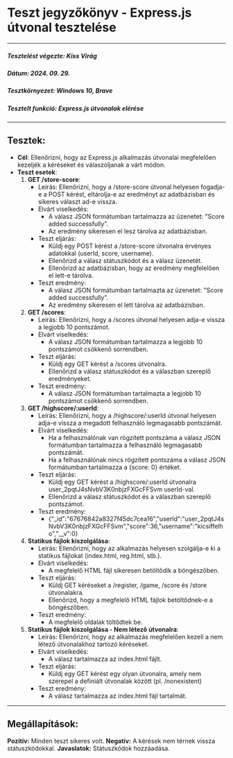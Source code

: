 # Teszt jegyzőkönyv - Express.js útvonal tesztelése
---
##### Tesztelést végezte: Kiss Virág
##### Dátum: 2024. 09. 29.
##### Tesztkörnyezet: Windows 10, Brave
##### Tesztelt funkció: Express.js útvonalak elérése
---
## Tesztek:
- **Cél**:  Ellenőrizni, hogy az Express.js alkalmazás útvonalai megfelelően kezeljék a kéréseket és válaszoljanak a várt módon.
- **Teszt esetek**: 
    1. **GET /store-score**:
        - Leírás: Ellenőrizni, hogy a /store-score útvonal helyesen fogadja-e a POST kérést, eltárolja-e az eredményt az adatbázisban és sikeres választ ad-e vissza.
        - Elvárt viselkedés:
            - A válasz JSON formátumban tartalmazza az üzenetet: "Score added successfully".
            - Az eredmény sikeresen el lesz tárolva az adatbázisban.
        - Teszt eljárás:
            - Küldj egy POST kérést a /store-score útvonalra érvényes adatokkal (userId, score, username).
            - Ellenőrizd a válasz státuszkódot és a válasz üzenetét.
            - Ellenőrizd az adatbázisban, hogy az eredmény megfelelően el lett-e tárolva.
        - Teszt eredmény:
            - A válasz JSON formátumban tartalmazta az üzenetet: "Score added successfully".
            - Az eredmény sikeresen el lett tárolva az adatbázisban.
    2. **GET /scores**:
        - Leírás: Ellenőrizni, hogy a /scores útvonal helyesen adja-e vissza a legjobb 10 pontszámot.
        - Elvárt viselkedés:
            - A válasz JSON formátumban tartalmazza a legjobb 10 pontszámot csökkenő sorrendben.
        - Teszt eljárás:
            - Küldj egy GET kérést a /scores útvonalra.
            - Ellenőrizd a válasz státuszkódot és a válaszban szereplő eredményeket.
        - Teszt eredmény:
            - A válasz JSON formátumban tartalmazta a legjobb 10 pontszámot csökkenő sorrendben.
    3. **GET /highscore/:userId**:
        - Leírás: Ellenőrizni, hogy a /highscore/:userId útvonal helyesen adja-e vissza a megadott felhasználó legmagasabb pontszámát.
        - Elvárt viselkedés:
            - Ha a felhasználónak van rögzített pontszáma a válasz JSON formátumban tartalmazza a felhasználó legmagasabb pontszámát.
            - Ha a felhasználónak nincs rögzített pontszáma a válasz JSON formátumban tartalmazza a {score: 0} értéket.
        - Teszt eljárás:
            - Küldj egy GET kérést a /highscore/:userId útvonalra user_2pqtJ4sNvbV3K0nbjzFXGcFFSvm userId-val.
            - Ellenőrizd a válasz státuszkódot és a válaszban szereplő pontszámot.
        - Teszt eredmény:
            - {"_id":"67676842a8327f45dc7cea16","userId":"user_2pqtJ4sNvbV3K0nbjzFXGcFFSvm","score":36,"username":"kicsiffelho","__v":0}
    4. **Statikus fájlok kiszolgálása**:
        - Leírás: Ellenőrizni, hogy az alkalmazás helyesen szolgálja-e ki a statikus fájlokat (index.html, reg.html, stb.).
        - Elvárt viselkedés:
            - A megfelelő HTML fájl sikeresen betöltődik a böngészőben.
        - Teszt eljárás:
            - Küldj GET kéréseket a /register, /game, /score és /store útvonalakra.
            - Ellenőrizd, hogy a megfelelő HTML fájlok betöltődnek-e a böngészőben.
        - Teszt eredmény:
            - A megfelelő oldalak töltődtek be.
    5. **Statikus fájlok kiszolgálása - Nem létező útvonalra**:
        - Leírás: Ellenőrizni, hogy az alkalmazás megfelelően kezeli a nem létező útvonalakhoz tartozó kéréseket.
        - Elvárt viselkedés:
            - A válasz tartalmazza az index.html fájlt.
        - Teszt eljárás:
            - Küldj egy GET kérést egy olyan útvonalra, amely nem szerepel a definiált útvonalak között (pl. /nonexistent)
        - Teszt eredmény:
            - A válasz tartalmazza az index.html fájl tartalmát.
---
## Megállapítások:
**Pozitív:** Minden teszt sikeres volt.
**Negatív:** A kérések nem térnek vissza státuszkódokkal.
**Javaslatok:** Státuszkódok hozzáadása.